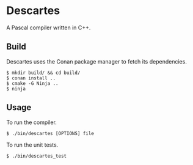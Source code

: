 # Descartes
A Pascal compiler written in C++.
## Build
Descartes uses the Conan package manager to fetch its dependencies.
```
$ mkdir build/ && cd build/
$ conan install ..
$ cmake -G Ninja ..
$ ninja
```
## Usage
To run the compiler.
```
$ ./bin/descartes [OPTIONS] file
```
To run the unit tests.
```
$ ./bin/descartes_test
```
